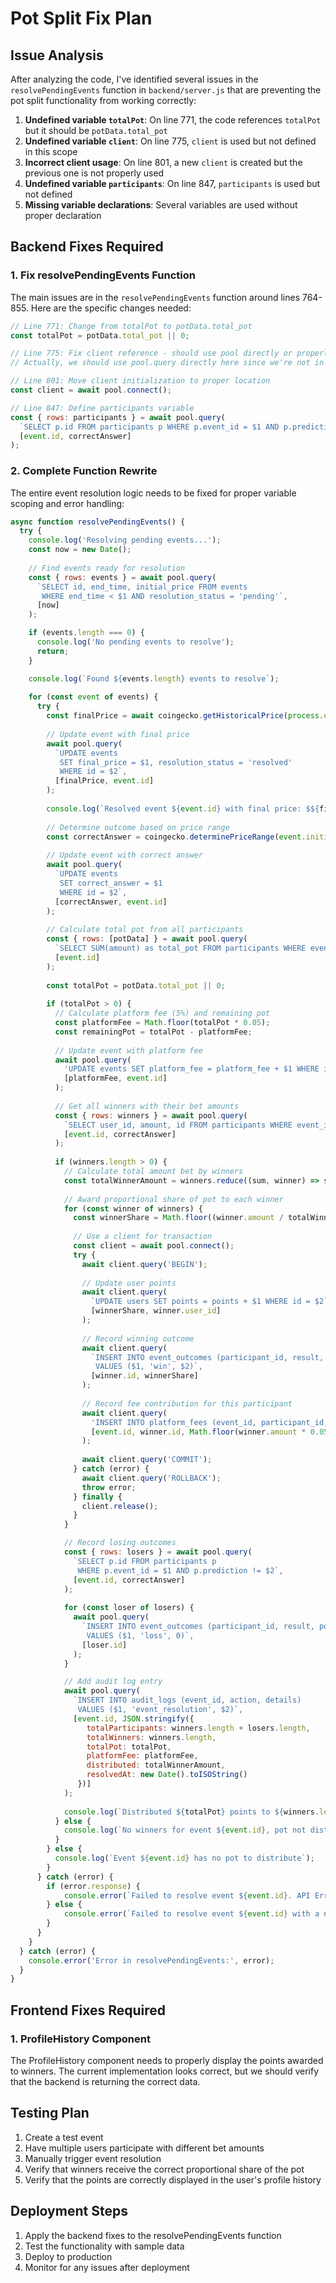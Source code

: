# Pot Split Fix Plan

## Issue Analysis

After analyzing the code, I've identified several issues in the `resolvePendingEvents` function in `backend/server.js` that are preventing the pot split functionality from working correctly:

1. **Undefined variable `totalPot`**: On line 771, the code references `totalPot` but it should be `potData.total_pot`
2. **Undefined variable `client`**: On line 775, `client` is used but not defined in this scope
3. **Incorrect client usage**: On line 801, a new `client` is created but the previous one is not properly used
4. **Undefined variable `participants`**: On line 847, `participants` is used but not defined
5. **Missing variable declarations**: Several variables are used without proper declaration

## Backend Fixes Required

### 1. Fix resolvePendingEvents Function

The main issues are in the `resolvePendingEvents` function around lines 764-855. Here are the specific changes needed:

```javascript
// Line 771: Change from totalPot to potData.total_pot
const totalPot = potData.total_pot || 0;

// Line 775: Fix client reference - should use pool directly or properly initialized client
// Actually, we should use pool.query directly here since we're not in a transaction block

// Line 801: Move client initialization to proper location
const client = await pool.connect();

// Line 847: Define participants variable
const { rows: participants } = await pool.query(
  `SELECT p.id FROM participants p WHERE p.event_id = $1 AND p.prediction != $2`,
  [event.id, correctAnswer]
);
```

### 2. Complete Function Rewrite

The entire event resolution logic needs to be fixed for proper variable scoping and error handling:

```javascript
async function resolvePendingEvents() {
  try {
    console.log('Resolving pending events...');
    const now = new Date();
    
    // Find events ready for resolution
    const { rows: events } = await pool.query(
      `SELECT id, end_time, initial_price FROM events
       WHERE end_time < $1 AND resolution_status = 'pending'`,
      [now]
    );

    if (events.length === 0) {
      console.log('No pending events to resolve');
      return;
    }

    console.log(`Found ${events.length} events to resolve`);
    
    for (const event of events) {
      try {
        const finalPrice = await coingecko.getHistoricalPrice(process.env.CRYPTO_ID || 'bitcoin', event.end_time);
        
        // Update event with final price
        await pool.query(
          `UPDATE events
           SET final_price = $1, resolution_status = 'resolved'
           WHERE id = $2`,
          [finalPrice, event.id]
        );
        
        console.log(`Resolved event ${event.id} with final price: $${finalPrice}`);
        
        // Determine outcome based on price range
        const correctAnswer = coingecko.determinePriceRange(event.initial_price, finalPrice);
        
        // Update event with correct answer
        await pool.query(
          `UPDATE events
           SET correct_answer = $1
           WHERE id = $2`,
          [correctAnswer, event.id]
        );
        
        // Calculate total pot from all participants
        const { rows: [potData] } = await pool.query(
          `SELECT SUM(amount) as total_pot FROM participants WHERE event_id = $1`,
          [event.id]
        );
        
        const totalPot = potData.total_pot || 0;
        
        if (totalPot > 0) {
          // Calculate platform fee (5%) and remaining pot
          const platformFee = Math.floor(totalPot * 0.05);
          const remainingPot = totalPot - platformFee;
          
          // Update event with platform fee
          await pool.query(
            'UPDATE events SET platform_fee = platform_fee + $1 WHERE id = $2',
            [platformFee, event.id]
          );
          
          // Get all winners with their bet amounts
          const { rows: winners } = await pool.query(
            `SELECT user_id, amount, id FROM participants WHERE event_id = $1 AND prediction = $2`,
            [event.id, correctAnswer]
          );
          
          if (winners.length > 0) {
            // Calculate total amount bet by winners
            const totalWinnerAmount = winners.reduce((sum, winner) => sum + winner.amount, 0);
            
            // Award proportional share of pot to each winner
            for (const winner of winners) {
              const winnerShare = Math.floor((winner.amount / totalWinnerAmount) * remainingPot);
              
              // Use a client for transaction
              const client = await pool.connect();
              try {
                await client.query('BEGIN');
                
                // Update user points
                await client.query(
                  `UPDATE users SET points = points + $1 WHERE id = $2`,
                  [winnerShare, winner.user_id]
                );
                
                // Record winning outcome
                await client.query(
                  `INSERT INTO event_outcomes (participant_id, result, points_awarded)
                   VALUES ($1, 'win', $2)`,
                  [winner.id, winnerShare]
                );
                
                // Record fee contribution for this participant
                await client.query(
                  'INSERT INTO platform_fees (event_id, participant_id, fee_amount) VALUES ($1, $2, $3)',
                  [event.id, winner.id, Math.floor(winner.amount * 0.05)]
                );
                
                await client.query('COMMIT');
              } catch (error) {
                await client.query('ROLLBACK');
                throw error;
              } finally {
                client.release();
              }
            }

            // Record losing outcomes
            const { rows: losers } = await pool.query(
              `SELECT p.id FROM participants p
               WHERE p.event_id = $1 AND p.prediction != $2`,
              [event.id, correctAnswer]
            );
            
            for (const loser of losers) {
              await pool.query(
                `INSERT INTO event_outcomes (participant_id, result, points_awarded)
                 VALUES ($1, 'loss', 0)`,
                [loser.id]
              );
            }

            // Add audit log entry
            await pool.query(
              `INSERT INTO audit_logs (event_id, action, details)
               VALUES ($1, 'event_resolution', $2)`,
              [event.id, JSON.stringify({
                 totalParticipants: winners.length + losers.length,
                 totalWinners: winners.length,
                 totalPot: totalPot,
                 platformFee: platformFee,
                 distributed: totalWinnerAmount,
                 resolvedAt: new Date().toISOString()
               })]
            );
            
            console.log(`Distributed ${totalPot} points to ${winners.length} winners for event ${event.id}`);
          } else {
            console.log(`No winners for event ${event.id}, pot not distributed`);
          }
        } else {
          console.log(`Event ${event.id} has no pot to distribute`);
        }
      } catch (error) {
        if (error.response) {
            console.error(`Failed to resolve event ${event.id}. API Error: Status ${error.response.status} - ${error.response.statusText}. Data:`, error.response.data);
        } else {
            console.error(`Failed to resolve event ${event.id} with a non-API error:`, error.message);
        }
      }
    }
  } catch (error) {
    console.error('Error in resolvePendingEvents:', error);
  }
}
```

## Frontend Fixes Required

### 1. ProfileHistory Component

The ProfileHistory component needs to properly display the points awarded to winners. The current implementation looks correct, but we should verify that the backend is returning the correct data.

## Testing Plan

1. Create a test event
2. Have multiple users participate with different bet amounts
3. Manually trigger event resolution
4. Verify that winners receive the correct proportional share of the pot
5. Verify that the points are correctly displayed in the user's profile history

## Deployment Steps

1. Apply the backend fixes to the resolvePendingEvents function
2. Test the functionality with sample data
3. Deploy to production
4. Monitor for any issues after deployment